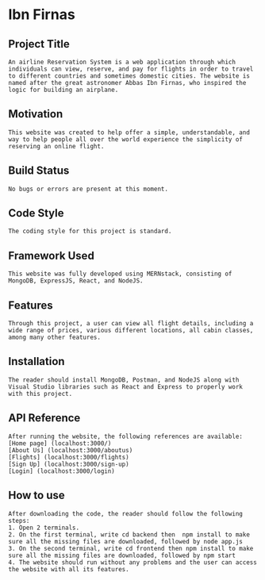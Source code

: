 # Ibn Firnas
## Project Title
    An airline Reservation System is a web application through which individuals can view, reserve, and pay for flights in order to travel to different countries and sometimes domestic cities. The website is named after the great astronomer Abbas Ibn Firnas, who inspired the logic for building an airplane.

## Motivation
    This website was created to help offer a simple, understandable, and way to help people all over the world experience the simplicity of reserving an online flight.

## Build Status
    No bugs or errors are present at this moment.

## Code Style
    The coding style for this project is standard.

## Framework Used
    This website was fully developed using MERNstack, consisting of MongoDB, ExpressJS, React, and NodeJS.

## Features
    Through this project, a user can view all flight details, including a wide range of prices, various different locations, all cabin classes, among many other features.

## Installation
    The reader should install MongoDB, Postman, and NodeJS along with Visual Studio libraries such as React and Express to properly work with this project.

## API Reference
    After running the website, the following references are available: 
    [Home page] (localhost:3000/)
    [About Us] (localhost:3000/aboutus)
    [Flights] (localhost:3000/flights)
    [Sign Up] (localhost:3000/sign-up)
    [Login] (localhost:3000/login)

## How to use
    After downloading the code, the reader should follow the following steps:
    1. Open 2 terminals.
    2. On the first terminal, write cd backend then  npm install to make sure all the missing files are downloaded, followed by node app.js
    3. On the second terminal, write cd frontend then npm install to make sure all the missing files are downloaded, followed by npm start
    4. The website should run without any problems and the user can access the website with all its features.
